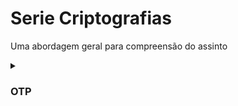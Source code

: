 # Serie Criptografias
Uma abordagem geral para compreensão do assinto
 
<details><summary><h3>OTP</h3></summary>

- [Powershell]()
- [Python]()

</details>